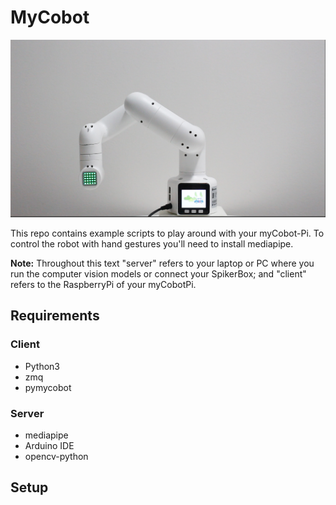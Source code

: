 # MyCobot

![MyCobot](images/my_cobot.jpg)

This repo contains example scripts to play around with your myCobot-Pi. To control
the robot with hand gestures you'll need to install mediapipe.


**Note:** Throughout this text "server" refers to your laptop or PC where you run the
computer vision models or connect your SpikerBox; and "client" refers to the RaspberryPi
of your myCobotPi.

## Requirements

### Client
* Python3
* zmq
* pymycobot

### Server
* mediapipe
* Arduino IDE
* opencv-python

## Setup